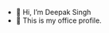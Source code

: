 - 👋 Hi, I’m Deepak Singh
- 👀 This is my office profile.
  
<!---
deepakphx/deepakphx is a ✨ special ✨ repository because its `README.md` (this file) appears on your GitHub profile.
You can click the Preview link to take a look at your changes.
--->
